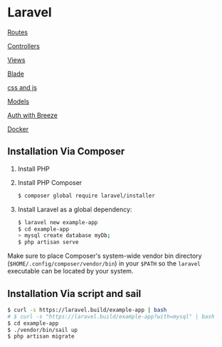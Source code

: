 # Laravel

[Routes](Laravel%203e57c61d593b4a66a01ed42c505a9660/Routes%20809fe6cee12a47e7ae8cee8ab1d56779.md)

[Controllers](Laravel%203e57c61d593b4a66a01ed42c505a9660/Controllers%20580f367c18a24316ae36481ba0c200fc.md)

[Views](Laravel%203e57c61d593b4a66a01ed42c505a9660/Views%20efc8b0512f48422bbc72a8a15bb3a7c5.md)

[Blade](Laravel%203e57c61d593b4a66a01ed42c505a9660/Blade%2086be6d40b3684ce2b622ca88515f3e46.md)

[css and js](Laravel%203e57c61d593b4a66a01ed42c505a9660/css%20and%20js%20363cafe394074db6b964c4d42635d24f.md)

[Models](Laravel%203e57c61d593b4a66a01ed42c505a9660/Models%200520d1e25a3e4cad9a33dc5dd1fd6fb6.md)

[Auth with Breeze](Laravel%203e57c61d593b4a66a01ed42c505a9660/Auth%20with%20Breeze%202f973831e731414bb076106d4c86c647.md)

[Docker](Laravel%203e57c61d593b4a66a01ed42c505a9660/Docker%20fd327cfa3a3249e790016c7637e36198.md)

## Installation Via Composer

1. Install PHP
2. Install PHP Composer

    ```bash
    $ composer global require laravel/installer
    ```

3. Install Laravel as a global dependency: 

    ```bash
    $ laravel new example-app
    $ cd example-app
    > mysql create database myDb;
    $ php artisan serve
    
    ```

Make sure to place Composer's system-wide vendor bin directory (`$HOME/.config/composer/vendor/bin`) in your `$PATH`  so the `laravel`  executable can be located by your system.

## Installation Via script and sail

```bash
$ curl -s https://laravel.build/example-app | bash
# $ curl -s "https://laravel.build/example-app?with=mysql" | bash
$ cd example-app
$ ./vendor/bin/sail up
$ php artisan migrate
```